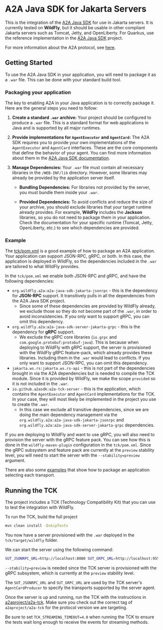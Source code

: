 # A2A Java SDK for Jakarta Servers

This is the integration of the [A2A Java SDK](https://github.com/a2aproject/a2a-java) for use in Jakarta servers. It is currently tested on **WildFly**, but it should be usable in other compliant Jakarta servers such as Tomcat, Jetty, and OpenLiberty. For Quarkus, use the reference implementation in the [A2A Java SDK](https://github.com/a2aproject/a2a-java) project.

For more information about the A2A protocol, see [here](https://github.com/a2aproject/A2A).

## Getting Started

To use the A2A Java SDK in your application, you will need to package it as a `.war` file. This can be done with your standard build tool.

### Packaging your application

The key to enabling A2A in your Java application is to correctly package it. Here are the general steps you need to follow:

1.  **Create a standard `.war` archive:** Your project should be configured to produce a `.war` file. This is a standard format for web applications in Java and is supported by all major runtimes.

2.  **Provide implementations for `AgentExecutor` and `AgentCard`:** The A2A SDK requires you to provide your own implementations of the `AgentExecutor` and `AgentCard` interfaces. These are the core components that define the behavior of your agent. You can find more information about them in the [A2A Java SDK documentation](https://github.com/a2aproject/a2a-java).

3.  **Manage Dependencies:** Your `.war` file must contain all necessary libraries in the `/WEB-INF/lib` directory. However, some libraries may already be provided by the application server itself.

    * **Bundling Dependencies:** For libraries not provided by the server, you must bundle them inside your `.war`.

    * **Provided Dependencies:** To avoid conflicts and reduce the size of your archive, you should exclude libraries that your target runtime already provides. For example, **WildFly** includes the **Jackson** libraries, so you do not need to package them in your application. Check the documentation for your specific runtime (Tomcat, Jetty, OpenLiberty, etc.) to see which dependencies are provided.

### Example

The [tck/pom.xml](./tck/pom.xml) is a good example of how to package an A2A application. Your application can support JSON-RPC, gRPC, or both. In this case, the application is deployed in WildFly, so the dependencies included in the `.war` are tailored to what WildFly provides.

In the `tck/pom.xml` we enable both JSON-RPC and gRPC, and have the following dependencies:

* `org.wildfly.a2a:a2a-java-sdk-jakarta-jsonrpc` - this is the dependency for **JSON-RPC** support. It transitively pulls in all the dependencies from the A2A Java SDK project.
    * Since some of these dependencies are provided by WildFly already, we exclude those so they do not become part of the `.war`, in order to avoid inconsistencies. If you only want to support gRPC, you can omit this dependency.
* `org.wildfly.a2a:a2a-java-sdk-server-jakarta-grpc` - this is the dependency for **gRPC** support.
    * We exclude the gRPC core libraries (`io.grpc` and `com.google.protobuf:protobuf-java`). This is because when deploying to WildFly with gRPC support, the server is provisioned with the WildFly gRPC feature-pack, which already provides these libraries. Including them in the `.war` would lead to conflicts. If you only want to support JSON-RPC, you can omit this dependency.
* `jakarta.ws.rs:jakarta.ws.rs-api` - this is not part of the dependencies brought in via the A2A dependencies but is needed to compile the TCK module. Since it is provided by WildFly, we make the scope `provided` so it is not included in the `.war`.
* `io.github.a2asdk:a2a-tck-server` - this is the application, which contains the `AgentExecutor` and `AgentCard` implementations for the TCK. In your case, they will most likely be implemented in the project you use to create the `.war`.
    * In this case we exclude all transitive dependencies, since we are doing the main dependency management via the `org.wildfly.a2a:a2a-java-sdk-jakarta-jsonrpc` and `org.wildfly.a2a:a2a-java-sdk-server-jakarta-grpc` dependencies.

If you are deploying to WildFly and want to use gRPC, you will also need to provision the server with the gRPC feature pack. You can see how this is done in the `wildfly-maven-plugin` configuration in the `tck/pom.xml`. Since the gRPC subsystem and feature pack are currently at the `preview` stability level, you will need to start the server with the `--stability=preview` argument.

There are also some [examples](./examples/README.md) that show how to package an application selecting each transport. 

## Running the TCK

The project includes a TCK (Technology Compatibility Kit) that you can use to test the integration with WildFly. 

To run the TCK, build the full project
```bash
mvn clean install -DskipTests
```

You now have a server provisioned with the `.war` deployed in the `tck/target/wildfly` folder.

We can start the server using the following command:

```bash
SUT_JSONRPC_URL=http://localhost:8080 SUT_GRPC_URL=http://localhost:9555 tck/target/wildfly/bin/standalone.sh --stability=preview
```

`--stability=preview` is needed since the TCK server is provisioned with the gRPC subsystem, which is currently at the `preview` stability level.

The `SUT_JSONRPC_URL` and `SUT_GRPC_URL` are used by the TCK server's `AgentCardProducer` to specify the transports supported by the server agent.

Once the server is up and running, run the TCK with the instructions in [a2aproject/a2a-tck](https://github.com/a2aproject/a2a-tck). Make sure you check out the correct tag of `a2aproject/a2a-tck` for the protocol version we are targeting.

Be sure to set `TCK_STREAMING_TIMEOUT=4.0` when running the TCK to ensure the tests wait long enough to receive the events for streaming methods.
